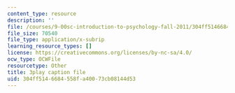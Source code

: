 ```yaml
---
content_type: resource
description: ''
file: /courses/9-00sc-introduction-to-psychology-fall-2011/304ff5146684558fa40073cb08144d53_v4ur5mna060.vtt
file_size: 70540
file_type: application/x-subrip
learning_resource_types: []
license: https://creativecommons.org/licenses/by-nc-sa/4.0/
ocw_type: OCWFile
resourcetype: Other
title: 3play caption file
uid: 304ff514-6684-558f-a400-73cb08144d53
---
```

